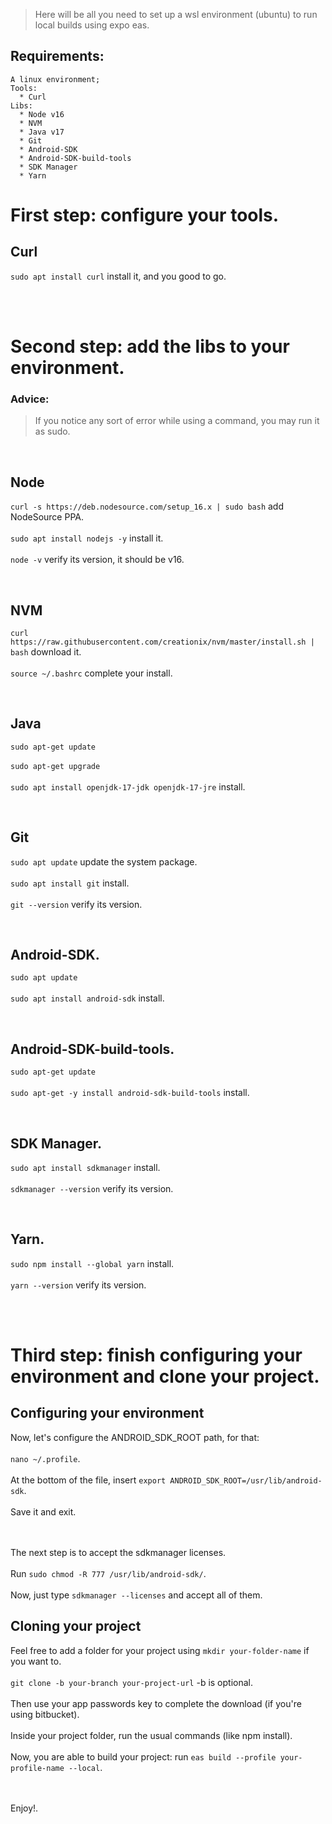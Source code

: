 > Here will be all you need to set up a wsl environment (ubuntu) to run local builds using expo eas.

## Requirements:

```
A linux environment;
Tools: 
  * Curl
Libs:
  * Node v16
  * NVM
  * Java v17
  * Git
  * Android-SDK
  * Android-SDK-build-tools
  * SDK Manager
  * Yarn
```

# First step: configure your tools.

## Curl

```sudo apt install curl``` install it, and you good to go.

<br /><br />
  
# Second step: add the libs to your environment.
### Advice:
> If you notice any sort of error while using a command, you may run it as sudo.

<br />

## Node

```curl -s https://deb.nodesource.com/setup_16.x | sudo bash``` add NodeSource PPA. <br /><br />
```sudo apt install nodejs -y``` install it. <br /><br />
```node -v``` verify its version, it should be v16.

<br />

## NVM 

```curl https://raw.githubusercontent.com/creationix/nvm/master/install.sh | bash``` download it. <br /><br />
```source ~/.bashrc``` complete your install.

<br />

## Java 

```sudo apt-get update``` <br /><br />
```sudo apt-get upgrade``` <br /><br />
```sudo apt install openjdk-17-jdk openjdk-17-jre``` install.

<br />

## Git

```sudo apt update``` update the system package. <br /><br />
```sudo apt install git```  install. <br /><br />
```git --version``` verify its version.

<br />

## Android-SDK.

```sudo apt update``` <br /><br />
```sudo apt install android-sdk``` install.

<br />

## Android-SDK-build-tools.

```sudo apt-get update``` <br /><br />
```sudo apt-get -y install android-sdk-build-tools``` install.

<br />

## SDK Manager.

```sudo apt install sdkmanager``` install. <br /><br />
```sdkmanager --version``` verify its version.

<br />

## Yarn.

```sudo npm install --global yarn``` install. <br /><br />
```yarn --version``` verify its version.

<br /><br />

# Third step: finish configuring your environment and clone your project.

## Configuring your environment

Now, let's configure the ANDROID_SDK_ROOT path, for that: <br /><br />
```nano ~/.profile```. <br /><br />
At the bottom of the file, insert ```export ANDROID_SDK_ROOT=/usr/lib/android-sdk```. <br /><br />
Save it and exit. <br /><br /><br />

The next step is to accept the sdkmanager licenses. <br /><br />
Run ```sudo chmod -R 777 /usr/lib/android-sdk/```. <br /><br />
Now, just type ```sdkmanager --licenses``` and accept all of them.

## Cloning your project

Feel free to add a folder for your project using ```mkdir your-folder-name``` if you want to. <br /><br />
```git clone -b your-branch your-project-url``` -b is optional. <br /><br />
Then use your app passwords key to complete the download (if you're using bitbucket). <br /><br />
Inside your project folder, run the usual commands (like npm install). <br /><br />
Now, you are able to build your project: run ```eas build --profile your-profile-name --local```. <br /><br /><br />

Enjoy!.


